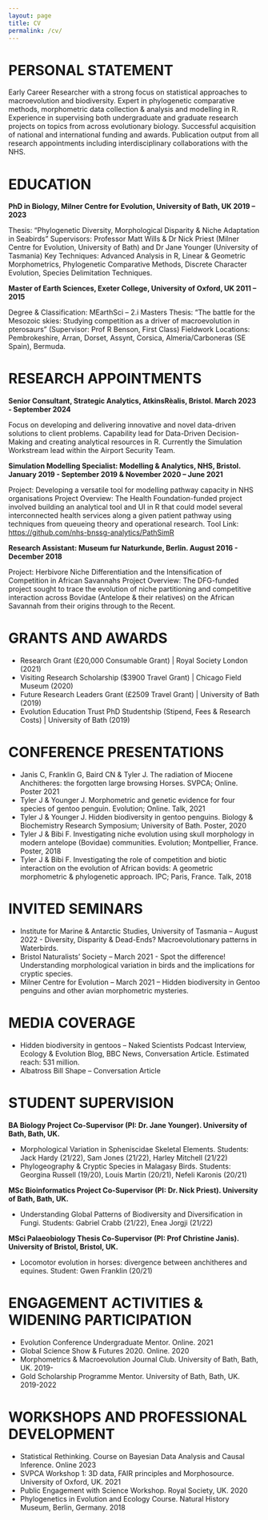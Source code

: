 ```yaml
---
layout: page
title: CV
permalink: /cv/
---
```


# PERSONAL STATEMENT
Early Career Researcher with a strong focus on statistical approaches to macroevolution and biodiversity. Expert in phylogenetic comparative methods, morphometric data collection & analysis and modelling in R. Experience in supervising both undergraduate and graduate research projects on topics from across evolutionary biology. Successful acquisition of national and international funding and awards. Publication output from all research appointments including interdisciplinary collaborations with the NHS.  

# EDUCATION
**PhD in Biology, Milner Centre for Evolution, University of Bath, UK 2019 – 2023**

Thesis: “Phylogenetic Diversity, Morphological Disparity & Niche Adaptation in Seabirds”
Supervisors: Professor Matt Wills & Dr Nick Priest (Milner Centre for Evolution, University of Bath) and Dr Jane Younger (University of Tasmania)
Key Techniques: Advanced Analysis in R, Linear & Geometric Morphometrics, Phylogenetic Comparative Methods, Discrete Character Evolution, Species Delimitation Techniques.

**Master of Earth Sciences, Exeter College, University of Oxford, UK 2011 – 2015**

Degree & Classification: MEarthSci – 2.i
Masters Thesis: “The battle for the Mesozoic skies: Studying competition as a driver of macroevolution in pterosaurs” (Supervisor: Prof R Benson, First Class)
Fieldwork Locations: Pembrokeshire, Arran, Dorset, Assynt, Corsica, Almeria/Carboneras (SE Spain), Bermuda.

# RESEARCH APPOINTMENTS
**Senior Consultant, Strategic Analytics, AtkinsRèalis, Bristol. March 2023 - September 2024**

Focus on developing and delivering innovative and novel data-driven solutions to client problems.
Capability lead for Data-Driven Decision-Making and creating analytical resources in R. 
Currently the Simulation Workstream lead within the Airport Security Team. 

**Simulation Modelling Specialist: Modelling & Analytics, NHS, Bristol. January 2019 - September 2019 & November 2020 – June 2021**

Project: Developing a versatile tool for modelling pathway capacity in NHS organisations
Project Overview: The Health Foundation-funded project involved building an analytical tool and UI in R that could model several interconnected health services along a given patient pathway using techniques from queueing theory and operational research. 
Tool Link: https://github.com/nhs-bnssg-analytics/PathSimR 

**Research Assistant: Museum fur Naturkunde, Berlin. August 2016 - December 2018**

Project: Herbivore Niche Differentiation and the Intensification of Competition in African Savannahs
Project Overview: The DFG-funded project sought to trace the evolution of niche partitioning and competitive interaction across Bovidae (Antelope & their relatives) on the African Savannah from their origins through to the Recent. 

# GRANTS AND AWARDS
- Research Grant (£20,000 Consumable Grant) | Royal Society London (2021)
- Visiting Research Scholarship ($3900 Travel Grant) | Chicago Field Museum (2020)  
- Future Research Leaders Grant (£2509 Travel Grant) | University of Bath (2019)  
- Evolution Education Trust PhD Studentship (Stipend, Fees & Research Costs) | University of Bath (2019)  

# CONFERENCE PRESENTATIONS
- Janis C, Franklin G, Baird CN & Tyler J. The radiation of Miocene Anchitheres: the forgotten large browsing Horses. SVPCA; Online. Poster 2021
- Tyler J & Younger J. Morphometric and genetic evidence for four species of gentoo penguin. Evolution; Online. Talk, 2021
- Tyler J & Younger J. Hidden biodiversity in gentoo penguins. Biology & Biochemistry Research Symposium; University of Bath. Poster, 2020
- Tyler J & Bibi F. Investigating niche evolution using skull morphology in modern antelope (Bovidae) communities. Evolution; Montpellier, France. Poster, 2018
- Tyler J & Bibi F. Investigating the role of competition and biotic interaction on the evolution of African bovids: A geometric morphometric & phylogenetic approach. IPC; Paris, France. Talk, 2018

# INVITED SEMINARS
- Institute for Marine & Antarctic Studies, University of Tasmania – August 2022 - Diversity, Disparity & Dead-Ends? Macroevolutionary patterns in Waterbirds.
- Bristol Naturalists’ Society – March 2021 - Spot the difference! Understanding morphological variation in birds and the implications for cryptic species.
- Milner Centre for Evolution – March 2021 – Hidden biodiversity in Gentoo penguins and other avian morphometric mysteries.

# MEDIA COVERAGE
- Hidden biodiversity in gentoos – Naked Scientists Podcast Interview, Ecology & Evolution Blog, BBC News, Conversation Article. Estimated reach: 531 million. 
- Albatross Bill Shape – Conversation Article

# STUDENT SUPERVISION
**BA Biology Project Co-Supervisor (PI: Dr. Jane Younger). University of Bath, Bath, UK.**
- Morphological Variation in Spheniscidae Skeletal Elements. Students: Jack Hardy (21/22), Sam Jones (21/22), Harley Mitchell (21/22)
- Phylogeography & Cryptic Species in Malagasy Birds. Students: Georgina Russell (19/20), Louis Martin (20/21), Nefeli Karonis (20/21)

**MSc Bioinformatics Project Co-Supervisor (PI: Dr. Nick Priest). University of Bath, Bath, UK.**
- Understanding Global Patterns of Biodiversity and Diversification in Fungi. Students: Gabriel Crabb (21/22), Enea Jorgji (21/22)

**MSci Palaeobiology Thesis Co-Supervisor (PI: Prof Christine Janis). University of Bristol, Bristol, UK.**
- Locomotor evolution in horses: divergence between anchitheres and equines. Student: Gwen Franklin (20/21)

# ENGAGEMENT ACTIVITIES & WIDENING PARTICIPATION
- Evolution Conference Undergraduate Mentor. Online. 2021
- Global Science Show & Futures 2020. Online. 2020
- Morphometrics & Macroevolution Journal Club. University of Bath, Bath, UK. 2019-
- Gold Scholarship Programme Mentor. University of Bath, Bath, UK. 2019-2022

# WORKSHOPS AND PROFESSIONAL DEVELOPMENT
- Statistical Rethinking. Course on Bayesian Data Analysis and Causal Inference. Online 2023
- SVPCA Workshop 1: 3D data, FAIR principles and Morphosource. University of Oxford, UK. 2021
- Public Engagement with Science Workshop. Royal Society, UK. 2020
- Phylogenetics in Evolution and Ecology Course. Natural History Museum, Berlin, Germany. 2018
